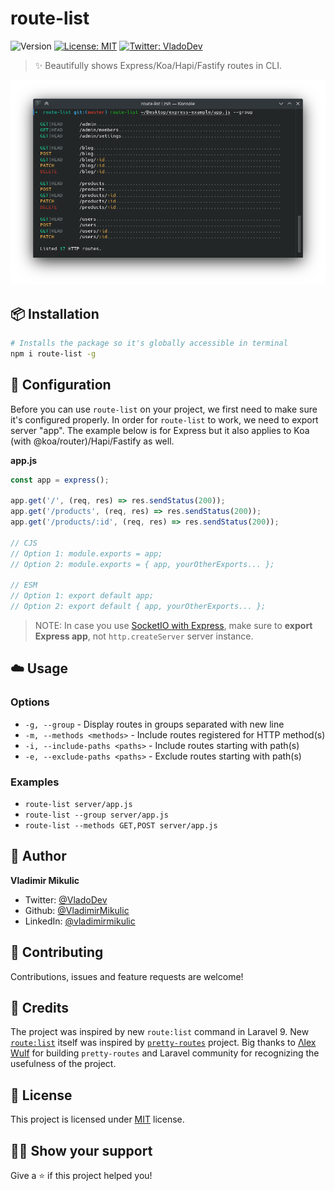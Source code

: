 # route-list

![Version](https://img.shields.io/npm/v/route-list)
[![License: MIT](https://img.shields.io/badge/License-MIT-yellow.svg)](#)
[![Twitter: VladoDev](https://img.shields.io/twitter/follow/VladoDev.svg?style=social)](https://twitter.com/VladoDev)

> ✨ Beautifully shows Express/Koa/Hapi/Fastify routes in CLI.

![route-list CLI example](./screenshots/showcase.png)

## :package: Installation

```sh
# Installs the package so it's globally accessible in terminal
npm i route-list -g
```

## 🔌 Configuration

Before you can use `route-list` on your project, we first need to make sure it's configured properly.
In order for `route-list` to work, we need to export server "app".
The example below is for Express but it also applies to Koa (with @koa/router)/Hapi/Fastify as well.

**app.js**

```js
const app = express();

app.get('/', (req, res) => res.sendStatus(200));
app.get('/products', (req, res) => res.sendStatus(200));
app.get('/products/:id', (req, res) => res.sendStatus(200));

// CJS
// Option 1: module.exports = app;
// Option 2: module.exports = { app, yourOtherExports... };

// ESM
// Option 1: export default app;
// Option 2: export default { app, yourOtherExports... };
```

> NOTE: In case you use [SocketIO with Express](https://socket.io/get-started/chat#the-web-framework), make sure to **export Express app**, not `http.createServer` server instance.

## :cloud: Usage

### Options

- `-g, --group` - Display routes in groups separated with new line
- `-m, --methods <methods>` - Include routes registered for HTTP method(s)
- `-i, --include-paths <paths>` - Include routes starting with path(s)
- `-e, --exclude-paths <paths>` - Exclude routes starting with path(s)

### Examples

- `route-list server/app.js`
- `route-list --group server/app.js`
- `route-list --methods GET,POST server/app.js`

## :man: Author

**Vladimir Mikulic**

- Twitter: [@VladoDev](https://twitter.com/VladoDev)
- Github: [@VladimirMikulic](https://github.com/VladimirMikulic)
- LinkedIn: [@vladimirmikulic](https://www.linkedin.com/in/vladimir-mikulic/)

## :handshake: Contributing

Contributions, issues and feature requests are welcome!

## :beers: Credits

The project was inspired by new `route:list` command in Laravel 9.
New [`route:list`](https://github.com/laravel/framework/pull/40269) itself was
inspired by [`pretty-routes`](https://github.com/Wulfheart/pretty-routes) project.
Big thanks to [Λlex Wulf](https://twitter.com/alexfwulf) for building
`pretty-routes` and Laravel community for recognizing the usefulness of the project.

## :pencil: License

This project is licensed under [MIT](https://opensource.org/licenses/MIT) license.

## :man_astronaut: Show your support

Give a ⭐️ if this project helped you!
